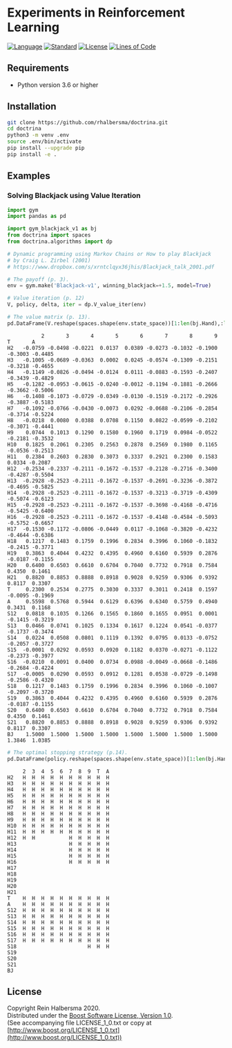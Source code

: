 # Experiments in Reinforcement Learning

[![Language](https://img.shields.io/badge/language-Python-blue.svg)](https://www.python.org/)
[![Standard](https://img.shields.io/badge/Python-3.6-blue.svg)](https://en.wikipedia.org/wiki/History_of_Python)
[![License](https://img.shields.io/badge/license-Boost-blue.svg)](https://opensource.org/licenses/BSL-1.0)
[![Lines of Code](https://tokei.rs/b1/github/rhalbersma/doctrina?category=code)](https://github.com/rhalbersma/doctrina)

## Requirements

- Python version 3.6 or higher

## Installation

```bash
git clone https://github.com/rhalbersma/doctrina.git
cd doctrina
python3 -m venv .env
source .env/bin/activate
pip install --upgrade pip
pip install -e .
```

## Examples

### Solving Blackjack using Value Iteration

```python
import gym
import pandas as pd

import gym_blackjack_v1 as bj
from doctrina import spaces
from doctrina.algorithms import dp

# Dynamic programming using Markov Chains or How to play Blackjack
# by Craig L. Zirbel (2001)
# https://www.dropbox.com/s/xrntclqyx36jhis/Blackjack_talk_2001.pdf

# The payoff (p. 3).
env = gym.make('Blackjack-v1', winning_blackjack=+1.5, model=True)

# Value iteration (p. 12)
V, policy, delta, iter = dp.V_value_iter(env)
```

```python
# The value matrix (p. 13).
pd.DataFrame(V.reshape(spaces.shape(env.state_space))[1:len(bj.Hand),:len(bj.Card)], index=bj.hand_labels[1:], columns=bj.card_labels).round(4)
```

```
           2       3       4       5       6       7       8       9       T       A
H2   -0.0759 -0.0498 -0.0221  0.0137  0.0389 -0.0273 -0.1032 -0.1900 -0.3003 -0.4485
H3   -0.1005 -0.0689 -0.0363  0.0002  0.0245 -0.0574 -0.1309 -0.2151 -0.3218 -0.4655
H4   -0.1149 -0.0826 -0.0494 -0.0124  0.0111 -0.0883 -0.1593 -0.2407 -0.3439 -0.4829
H5   -0.1282 -0.0953 -0.0615 -0.0240 -0.0012 -0.1194 -0.1881 -0.2666 -0.3662 -0.5006
H6   -0.1408 -0.1073 -0.0729 -0.0349 -0.0130 -0.1519 -0.2172 -0.2926 -0.3887 -0.5183
H7   -0.1092 -0.0766 -0.0430 -0.0073  0.0292 -0.0688 -0.2106 -0.2854 -0.3714 -0.5224
H8   -0.0218  0.0080  0.0388  0.0708  0.1150  0.0822 -0.0599 -0.2102 -0.3071 -0.4441
H9    0.0744  0.1013  0.1290  0.1580  0.1960  0.1719  0.0984 -0.0522 -0.2181 -0.3532
H10   0.1825  0.2061  0.2305  0.2563  0.2878  0.2569  0.1980  0.1165 -0.0536 -0.2513
H11   0.2384  0.2603  0.2830  0.3073  0.3337  0.2921  0.2300  0.1583  0.0334 -0.2087
H12  -0.2534 -0.2337 -0.2111 -0.1672 -0.1537 -0.2128 -0.2716 -0.3400 -0.4287 -0.5504
H13  -0.2928 -0.2523 -0.2111 -0.1672 -0.1537 -0.2691 -0.3236 -0.3872 -0.4695 -0.5825
H14  -0.2928 -0.2523 -0.2111 -0.1672 -0.1537 -0.3213 -0.3719 -0.4309 -0.5074 -0.6123
H15  -0.2928 -0.2523 -0.2111 -0.1672 -0.1537 -0.3698 -0.4168 -0.4716 -0.5425 -0.6400
H16  -0.2928 -0.2523 -0.2111 -0.1672 -0.1537 -0.4148 -0.4584 -0.5093 -0.5752 -0.6657
H17  -0.1530 -0.1172 -0.0806 -0.0449  0.0117 -0.1068 -0.3820 -0.4232 -0.4644 -0.6386
H18   0.1217  0.1483  0.1759  0.1996  0.2834  0.3996  0.1060 -0.1832 -0.2415 -0.3771
H19   0.3863  0.4044  0.4232  0.4395  0.4960  0.6160  0.5939  0.2876 -0.0187 -0.1155
H20   0.6400  0.6503  0.6610  0.6704  0.7040  0.7732  0.7918  0.7584  0.4350  0.1461
H21   0.8820  0.8853  0.8888  0.8918  0.9028  0.9259  0.9306  0.9392  0.8117  0.3307
T     0.2300  0.2534  0.2775  0.3030  0.3337  0.3011  0.2418  0.1597 -0.0095 -0.1969
A     0.5598  0.5768  0.5944  0.6129  0.6396  0.6340  0.5759  0.4940  0.3431  0.1168
S12   0.0818  0.1035  0.1266  0.1565  0.1860  0.1655  0.0951  0.0001 -0.1415 -0.3219
S13   0.0466  0.0741  0.1025  0.1334  0.1617  0.1224  0.0541 -0.0377 -0.1737 -0.3474
S14   0.0224  0.0508  0.0801  0.1119  0.1392  0.0795  0.0133 -0.0752 -0.2057 -0.3727
S15  -0.0001  0.0292  0.0593  0.0920  0.1182  0.0370 -0.0271 -0.1122 -0.2373 -0.3977
S16  -0.0210  0.0091  0.0400  0.0734  0.0988 -0.0049 -0.0668 -0.1486 -0.2684 -0.4224
S17  -0.0005  0.0290  0.0593  0.0912  0.1281  0.0538 -0.0729 -0.1498 -0.2586 -0.4320
S18   0.1217  0.1483  0.1759  0.1996  0.2834  0.3996  0.1060 -0.1007 -0.2097 -0.3720
S19   0.3863  0.4044  0.4232  0.4395  0.4960  0.6160  0.5939  0.2876 -0.0187 -0.1155
S20   0.6400  0.6503  0.6610  0.6704  0.7040  0.7732  0.7918  0.7584  0.4350  0.1461
S21   0.8820  0.8853  0.8888  0.8918  0.9028  0.9259  0.9306  0.9392  0.8117  0.3307
BJ    1.5000  1.5000  1.5000  1.5000  1.5000  1.5000  1.5000  1.5000  1.3846  1.0385
```

```python
# The optimal stopping strategy (p.14).
pd.DataFrame(policy.reshape(spaces.shape(env.state_space))[1:len(bj.Hand),:len(bj.Card)], index=bj.hand_labels[1:], columns=bj.card_labels).replace({0:' ', 1:'H'})
```

```
     2  3  4  5  6  7  8  9  T  A
H2   H  H  H  H  H  H  H  H  H  H
H3   H  H  H  H  H  H  H  H  H  H
H4   H  H  H  H  H  H  H  H  H  H
H5   H  H  H  H  H  H  H  H  H  H
H6   H  H  H  H  H  H  H  H  H  H
H7   H  H  H  H  H  H  H  H  H  H
H8   H  H  H  H  H  H  H  H  H  H
H9   H  H  H  H  H  H  H  H  H  H
H10  H  H  H  H  H  H  H  H  H  H
H11  H  H  H  H  H  H  H  H  H  H
H12  H  H           H  H  H  H  H
H13                 H  H  H  H  H
H14                 H  H  H  H  H
H15                 H  H  H  H  H
H16                 H  H  H  H  H
H17
H18
H19
H20
H21
T    H  H  H  H  H  H  H  H  H  H
A    H  H  H  H  H  H  H  H  H  H
S12  H  H  H  H  H  H  H  H  H  H
S13  H  H  H  H  H  H  H  H  H  H
S14  H  H  H  H  H  H  H  H  H  H
S15  H  H  H  H  H  H  H  H  H  H
S16  H  H  H  H  H  H  H  H  H  H
S17  H  H  H  H  H  H  H  H  H  H
S18                       H  H  H
S19
S20
S21
BJ
```

## License

Copyright Rein Halbersma 2020.  
Distributed under the [Boost Software License, Version 1.0](http://www.boost.org/users/license.html).  
(See accompanying file LICENSE_1_0.txt or copy at [http://www.boost.org/LICENSE_1_0.txt](http://www.boost.org/LICENSE_1_0.txt))
